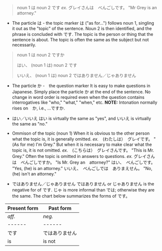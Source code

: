 > noun 1 は noun 2 です
*ex.* グレイさんは　べんごしです。 "Mr Grey is an attorney."

* The particle は - the topic marker
は ("as for...") follows noun 1, singling it out as the "topic" of the sentence. Noun 2 is then identified, and the phrase is concluded with です. The topic is the person or thing that the sentence is about. The topic is often the same as the subject but not necessarily.

> noun 1 は noun 2 ですか
> 
> はい、 (noun 1 は) noun 2 です
> 
> いいえ、 (noun 1 は) noun 2 ではありません／じゃありません

* The particle か -　the question marker
It is easy to make questions in Japanese. Simply place the particle か at the end of the sentence. No change in word order is required even when the question contains interrogatives like "who," "what," "when," etc.
**NOTE:** Intonation normally rises on　か, i.e., ...ですか.

* はい／いいえ
はい is virtually the same as "yes", and いいえ is virtually the same as "no."

* Ommison of the topic (noun 1)
When it is obvious to the other person what the topic is, it is generally omitted.
*ex.*　(わたしは）　グレイです。 "(As for me) I'm Grey."
But when it is necessary to make clear what the topic is, it is not omitted.
*ex.*　(こちらは）　グレイさんです。 "This is Mr. Grey."
Often the topic is omitted in answers to questions.
*ex.* グレイさんは　べんごしですか。 "Is Mr. Grey an　attorney?"
はい、　べんごしです。 "Yes, (he) is an attorney."
いいえ、　べんごしでは　ありまえせん。 "No, (he) isn't an attorney."

* ではありません／じゃありません
ではありません or じゃありません is the negative for of です. じゃ is more informal than では; otherwise they are the same. The chart below summarizes the forms of です。

| Present form | Past form |
| ------------ | --------- |
| *aff.* | *neg.* | *aff.* | *neg.* |
| ------ | ------ | ------ | ------ |
| です | ではありません | でした | ではありませんでした |
| is | is not | was | was not |

